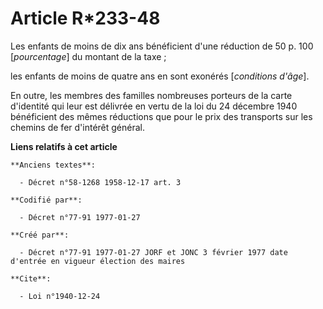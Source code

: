 # Article R*233-48

Les enfants de moins de dix ans bénéficient d'une réduction de 50 p. 100 [*pourcentage*] du montant de la taxe ;

les enfants de moins de quatre ans en sont exonérés [*conditions d'âge*]. 

En outre, les membres des familles nombreuses porteurs de la carte d'identité qui leur est délivrée en vertu de la loi du 24
décembre 1940 bénéficient des mêmes réductions que pour le prix des transports sur les chemins de fer d'intérêt général.

**Liens relatifs à cet article**

	**Anciens textes**:

	  - Décret n°58-1268 1958-12-17 art. 3

	**Codifié par**:

	  - Décret n°77-91 1977-01-27

	**Créé par**:

	  - Décret n°77-91 1977-01-27 JORF et JONC 3 février 1977 date d'entrée en vigueur élection des maires

	**Cite**:

	  - Loi n°1940-12-24

